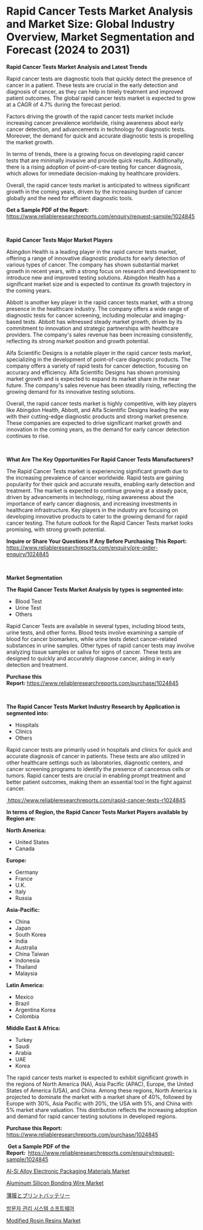 <p><h1>Rapid Cancer Tests Market Analysis and Market Size: Global Industry Overview, Market Segmentation and Forecast (2024 to 2031)</h1></p><p><strong>Rapid Cancer Tests Market Analysis and Latest Trends</strong></p>
<p><p>Rapid cancer tests are diagnostic tools that quickly detect the presence of cancer in a patient. These tests are crucial in the early detection and diagnosis of cancer, as they can help in timely treatment and improved patient outcomes. The global rapid cancer tests market is expected to grow at a CAGR of 4.7% during the forecast period.</p><p>Factors driving the growth of the rapid cancer tests market include increasing cancer prevalence worldwide, rising awareness about early cancer detection, and advancements in technology for diagnostic tests. Moreover, the demand for quick and accurate diagnostic tests is propelling the market growth.</p><p>In terms of trends, there is a growing focus on developing rapid cancer tests that are minimally invasive and provide quick results. Additionally, there is a rising adoption of point-of-care testing for cancer diagnosis, which allows for immediate decision-making by healthcare providers.</p><p>Overall, the rapid cancer tests market is anticipated to witness significant growth in the coming years, driven by the increasing burden of cancer globally and the need for efficient diagnostic tools.</p></p>
<p><strong>Get a Sample PDF of the Report:&nbsp;</strong> <a href="https://www.reliableresearchreports.com/enquiry/request-sample/1024845">https://www.reliableresearchreports.com/enquiry/request-sample/1024845</a></p>
<p>&nbsp;</p>
<p><strong>Rapid Cancer Tests Major Market Players</strong></p>
<p><p>Abingdon Health is a leading player in the rapid cancer tests market, offering a range of innovative diagnostic products for early detection of various types of cancer. The company has shown substantial market growth in recent years, with a strong focus on research and development to introduce new and improved testing solutions. Abingdon Health has a significant market size and is expected to continue its growth trajectory in the coming years.</p><p>Abbott is another key player in the rapid cancer tests market, with a strong presence in the healthcare industry. The company offers a wide range of diagnostic tests for cancer screening, including molecular and imaging-based tests. Abbott has witnessed steady market growth, driven by its commitment to innovation and strategic partnerships with healthcare providers. The company's sales revenue has been increasing consistently, reflecting its strong market position and growth potential.</p><p>Alfa Scientific Designs is a notable player in the rapid cancer tests market, specializing in the development of point-of-care diagnostic products. The company offers a variety of rapid tests for cancer detection, focusing on accuracy and efficiency. Alfa Scientific Designs has shown promising market growth and is expected to expand its market share in the near future. The company's sales revenue has been steadily rising, reflecting the growing demand for its innovative testing solutions.</p><p>Overall, the rapid cancer tests market is highly competitive, with key players like Abingdon Health, Abbott, and Alfa Scientific Designs leading the way with their cutting-edge diagnostic products and strong market presence. These companies are expected to drive significant market growth and innovation in the coming years, as the demand for early cancer detection continues to rise.</p></p>
<p>&nbsp;</p>
<p><strong>What Are The Key Opportunities For Rapid Cancer Tests Manufacturers?</strong></p>
<p><p>The Rapid Cancer Tests market is experiencing significant growth due to the increasing prevalence of cancer worldwide. Rapid tests are gaining popularity for their quick and accurate results, enabling early detection and treatment. The market is expected to continue growing at a steady pace, driven by advancements in technology, rising awareness about the importance of early cancer diagnosis, and increasing investments in healthcare infrastructure. Key players in the industry are focusing on developing innovative products to cater to the growing demand for rapid cancer testing. The future outlook for the Rapid Cancer Tests market looks promising, with strong growth potential.</p></p>
<p><strong>Inquire or Share Your Questions If Any Before Purchasing This Report:</strong> <a href="https://www.reliableresearchreports.com/enquiry/pre-order-enquiry/1024845">https://www.reliableresearchreports.com/enquiry/pre-order-enquiry/1024845</a></p>
<p>&nbsp;</p>
<p><strong>Market Segmentation</strong></p>
<p><strong>The Rapid Cancer Tests Market Analysis by types is segmented into:</strong></p>
<p><ul><li>Blood Test</li><li>Urine Test</li><li>Others</li></ul></p>
<p><p>Rapid Cancer Tests are available in several types, including blood tests, urine tests, and other forms. Blood tests involve examining a sample of blood for cancer biomarkers, while urine tests detect cancer-related substances in urine samples. Other types of rapid cancer tests may involve analyzing tissue samples or saliva for signs of cancer. These tests are designed to quickly and accurately diagnose cancer, aiding in early detection and treatment.</p></p>
<p><strong>Purchase this Report:&nbsp;</strong><a href="https://www.reliableresearchreports.com/purchase/1024845">https://www.reliableresearchreports.com/purchase/1024845</a></p>
<p>&nbsp;</p>
<p><strong>The Rapid Cancer Tests Market Industry Research by Application is segmented into:</strong></p>
<p><ul><li>Hospitals</li><li>Clinics</li><li>Others</li></ul></p>
<p><p>Rapid cancer tests are primarily used in hospitals and clinics for quick and accurate diagnosis of cancer in patients. These tests are also utilized in other healthcare settings such as laboratories, diagnostic centers, and cancer screening programs to identify the presence of cancerous cells or tumors. Rapid cancer tests are crucial in enabling prompt treatment and better patient outcomes, making them an essential tool in the fight against cancer.</p></p>
<p><a href="https://www.reliableresearchreports.com/rapid-cancer-tests-r1024845">&nbsp;https://www.reliableresearchreports.com/rapid-cancer-tests-r1024845</a></p>
<p><strong>In terms of Region, the Rapid Cancer Tests Market Players available by Region are:</strong></p>
<p>
    <p> <strong> North America: </strong>
        <ul>
            <li>United States</li>
            <li>Canada</li>
        </ul>
        </p> 
    <p> <strong> Europe: </strong>
        <ul>
            <li>Germany</li>
            <li>France</li>
            <li>U.K.</li>
            <li>Italy</li>
            <li>Russia</li>
        </ul>
        </p> 
    <p> <strong> Asia-Pacific: </strong>
        <ul>
            <li>China</li>
            <li>Japan</li>
            <li>South Korea</li>
            <li>India</li>
            <li>Australia</li>
            <li>China Taiwan</li>
            <li>Indonesia</li>
            <li>Thailand</li>
            <li>Malaysia</li>
        </ul>
        </p> 
    <p> <strong> Latin America: </strong>
        <ul>
            <li>Mexico</li>
            <li>Brazil</li>
            <li>Argentina Korea</li>
            <li>Colombia</li>
        </ul>
        </p> 
    <p> <strong> Middle East & Africa: </strong>
        <ul>
            <li>Turkey</li>
            <li>Saudi</li>
            <li>Arabia</li>
            <li>UAE</li>
            <li>Korea</li>
        </ul>
    </p>
    </p>
<p><p>The rapid cancer tests market is expected to exhibit significant growth in the regions of North America (NA), Asia Pacific (APAC), Europe, the United States of America (USA), and China. Among these regions, North America is projected to dominate the market with a market share of 40%, followed by Europe with 30%, Asia Pacific with 20%, the USA with 5%, and China with 5% market share valuation. This distribution reflects the increasing adoption and demand for rapid cancer testing solutions in developed regions.</p></p>
<p><strong>Purchase this Report: </strong><a href="https://www.reliableresearchreports.com/purchase/1024845">https://www.reliableresearchreports.com/purchase/1024845</a></p>
<p>&nbsp;<strong>Get a Sample PDF of the Report:&nbsp;&nbsp;</strong><a href="https://www.reliableresearchreports.com/enquiry/request-sample/1024845">https://www.reliableresearchreports.com/enquiry/request-sample/1024845</a></p>
<p><strong></strong></p>
<p><p><a href="https://www.linkedin.com/pulse/al-si-alloy-electronic-packaging-materials-market-trends-6spme">Al-Si Alloy Electronic Packaging Materials Market</a></p><p><a href="https://www.linkedin.com/pulse/analyzing-aluminum-silicon-bonding-wire-market-global-nztkf">Aluminum Silicon Bonding Wire Market</a></p><p><a href="https://github.com/zekaoe592392/Market-Research-Report-List-2/blob/main/130581456605.md">薄膜とプリントバッテリー</a></p><p><a href="https://github.com/crfsywufhm81415/Market-Research-Report-List-2/blob/main/437698054912.md">방문자 관리 시스템 소프트웨어</a></p><p><a href="https://issuu.com/reportprime-2/docs/modified-rosin-resins-market-size-2030.pptx">Modified Rosin Resins Market</a></p></p>